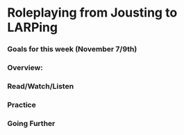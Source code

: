 # Roleplaying from Jousting to LARPing

### Goals for this week (November 7/9th)



### Overview:



### Read/Watch/Listen



### Practice



### Going Further

